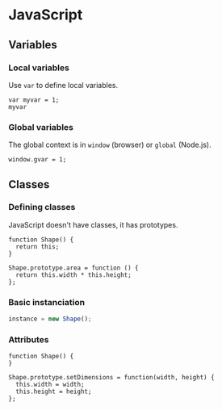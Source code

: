 JavaScript
==========

Variables
---------

### Local variables

Use `var` to define local variables.

    var myvar = 1;
    myvar

### Global variables

The global context is in `window` (browser) or `global` (Node.js).

    window.gvar = 1;

Classes
-------

### Defining classes

JavaScript doesn't have classes, it has prototypes.

    function Shape() {
      return this;
    }

    Shape.prototype.area = function () {
      return this.width * this.height;
    };

### Basic instanciation

```js
instance = new Shape();
```

### Attributes

    function Shape() {
    }

    Shape.prototype.setDimensions = function(width, height) {
      this.width = width;
      this.height = height;
    };
